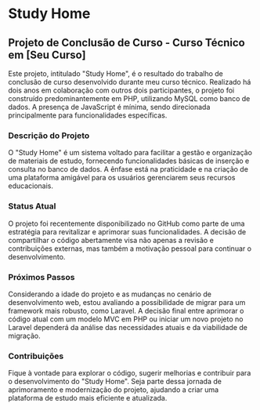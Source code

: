 # Study Home

## Projeto de Conclusão de Curso - Curso Técnico em [Seu Curso]

Este projeto, intitulado "Study Home", é o resultado do trabalho de conclusão de curso desenvolvido durante meu curso técnico. Realizado há dois anos em colaboração com outros dois participantes, o projeto foi construído predominantemente em PHP, utilizando MySQL como banco de dados. A presença de JavaScript é mínima, sendo direcionada principalmente para funcionalidades específicas.

### Descrição do Projeto

O "Study Home" é um sistema voltado para facilitar a gestão e organização de materiais de estudo, fornecendo funcionalidades básicas de inserção e consulta no banco de dados. A ênfase está na praticidade e na criação de uma plataforma amigável para os usuários gerenciarem seus recursos educacionais.

### Status Atual

O projeto foi recentemente disponibilizado no GitHub como parte de uma estratégia para revitalizar e aprimorar suas funcionalidades. A decisão de compartilhar o código abertamente visa não apenas a revisão e contribuições externas, mas também a motivação pessoal para continuar o desenvolvimento.

### Próximos Passos

Considerando a idade do projeto e as mudanças no cenário de desenvolvimento web, estou avaliando a possibilidade de migrar para um framework mais robusto, como Laravel. A decisão final entre aprimorar o código atual com um modelo MVC em PHP ou iniciar um novo projeto no Laravel dependerá da análise das necessidades atuais e da viabilidade de migração.

### Contribuições

Fique à vontade para explorar o código, sugerir melhorias e contribuir para o desenvolvimento do "Study Home". Seja parte dessa jornada de aprimoramento e modernização do projeto, ajudando a criar uma plataforma de estudo mais eficiente e atualizada.
